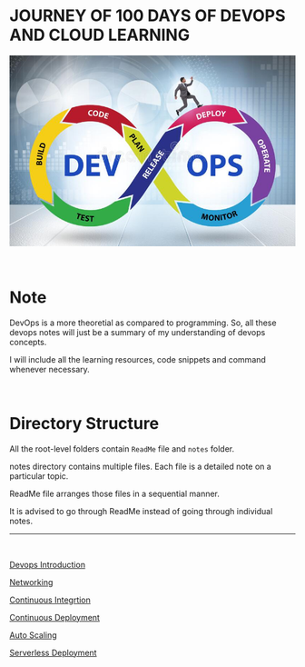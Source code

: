 # JOURNEY OF 100 DAYS OF DEVOPS AND CLOUD LEARNING

[![devops picture](./assets/images/devops-software-development-concept-179685898.jpg)](https://thumbs.dreamstime.com/b/devops-software-development-concept-179685898.jpg)

<br>

# Note

DevOps is a more theoretial as compared to programming. So, all these devops notes will just be a summary of my understanding of devops concepts.

I will include all the learning resources, code snippets and command whenever necessary.

<br>

# Directory Structure

All the root-level folders contain `ReadMe` file and `notes` folder.

notes directory contains multiple files. Each file is a detailed note on a particular topic.

ReadMe file arranges those files in a sequential manner.

It is advised to go through ReadMe instead of going through individual notes.

<hr>
<br>

[Devops Introduction](./devops-overview)

[Networking](./Networking/)

[Continuous Integrtion](./Continuous-Integration)

[Continuous Deployment](./Continuous-Deployment)

[Auto Scaling](./AutoScaling/)

[Serverless Deployment](./Serverless-Deployment/)
